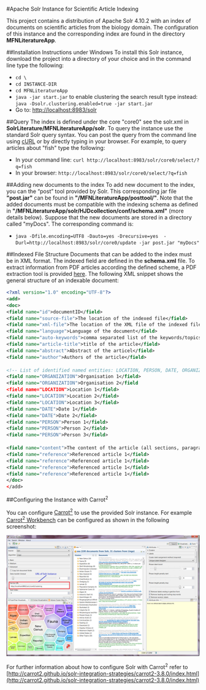 #Apache Solr Instance for Scientific Article Indexing

This project contains a distribution of Apache Solr 4.10.2 with an index of documents on scientific articles from the biology domain. The configuration of this instance and the corresponding index are found in the directory **MFNLiteratureApp**.


##Installation Instructions under Windows
To install this Solr instance, download the project into a directory of your choice and in the command line type the following:
+ `cd \`
+ `cd INSTANCE-DIR`
+ `cd MFNLiteratureApp`
+ `java -jar start.jar` to enable clustering the search result type instead: `java -Dsolr.clustering.enabled=true -jar start.jar`
+ Go to: [http://localhost:8983/solr](http://localhost:8983/solr)

##Query
The index is defined under the core "core0" see the solr.xml in **SolrLiterature/MFNLiteratureApp/solr**. To query the instance use the standard Solr query syntax. You can post the query from the command line using [cURL](http://curl.haxx.se/docs/manpage.html) or by directly typing in your browser. 
For example, to query articles about "fish" type the following:
+ In your command line: `curl http://localhost:8983/solr/core0/select/?q=fish`
+ In your browser: `http://localhost:8983/solr/core0/select/?q=fish`

##Adding new documents to the index
To add new document to the index, you can the “post” tool provided by Solr. This corresponding jar file **"post.jar"** can be found in **"/MFNLiteratureApp/posttool/"**. Note that the added documents must be compatible with the indexing schema as defined in **"/MFNLiteratureApp/solr/HJDcollection/conf/schema.xml"** (more details below). Suppose that the new documents are stored in a directory called "myDocs". The corresponding command is:

+ `java -Dfile.encoding=UTF8 -Dauto=yes -Drecursive=yes  -Durl=http://localhost:8983/solr/core0/update -jar post.jar "myDocs"`

##Indexed File Structure
Documents that can be added to the index must be in XML format. The indexed field are defined in the **schema.xml** file. To extract information from PDF articles according the defined scheme, a PDF extraction tool is provided [here](https://github.com/HatemMS2012/PDFExtractionTool).
The following XML snippet shows the general structure of an indexable document:

```XML
<?xml version="1.0" encoding="UTF-8"?>
<add>
<doc>
<field name="id">documentID</field>
<field name="source-file">The location of the indexed file</field>
<field name="xml-file">The location of the XML file of the indexed file</field>
<field name="language">Language of the document</field>
<field name="auto-keywords">comma separated list of the keywords/topics corresponding to the indexed article</field>
<field name="article-title">title of the article</field>
<field name="abstract">Abstract of the articel</field>
<field name="author">Authors of the article</field>

<!-- List of identified named entities: LOCATION, PERSON, DATE, ORGANIZATION -->
<field name="ORGANIZATION">Organisation 1</field>
<field name="ORGANIZATION">Organisation 2</field
<field name="LOCATION">Location 1</field>
<field name="LOCATION">Location 2</field>
<field name="LOCATION">Location 3</field>
<field name="DATE">Date 1</field>
<field name="DATE">Date 2</field>
<field name="PERSON">Person 1</field>
<field name="PERSON">Person 2</field>
<field name="PERSON">Person 3</field>

<field name="content">The content of the article (all sections, paragraphs, ... </field>
<field name="reference">Referenced article 1</field>
<field name="reference">Referenced article 1</field>
<field name="reference">Referenced article 1</field>
<field name="reference">Referenced article 1</field>
</doc>
</add>
```

##Configuring the Instance with Carrot<sup>2</sup>

You can configure [Carrot<sup>2</sup>](http://project.carrot2.org) to use the provided Solr instance. For example [Carrot<sup>2</sup> Workbench](http://project.carrot2.org/download.html) can be configured as shown in the following screenshot:

![Configure Carrot<sup>2</sup> Workbench](screenshots/CarrotWorkbenchConfiguration.png)

For further information about how to configure Solr with Carrot<sup>2</sup> refer to [http://carrot2.github.io/solr-integration-strategies/carrot2-3.8.0/index.html](http://carrot2.github.io/solr-integration-strategies/carrot2-3.8.0/index.html)

